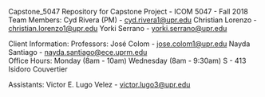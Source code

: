 Capstone_5047
Repository for Capstone Project - ICOM 5047 - Fall 2018 
Team Members: 
Cyd Rivera (PM) - cyd.rivera1@upr.edu 
Christian Lorenzo - christian.lorenzo1@upr.edu
Yorki Serrano - yorki.serrano@upr.edu 

Client Information:  Professors: 
José Colom - jose.colom1@upr.edu
Nayda Santiago - nayda.santiago@ece.uprm.edu  
Office Hours: Monday (8am - 10am) Wednesday (8am - 9:30am) S - 413
Isidoro Couvertier  

Assistants: 
Victor E. Lugo Velez - victor.lugo3@upr.edu
